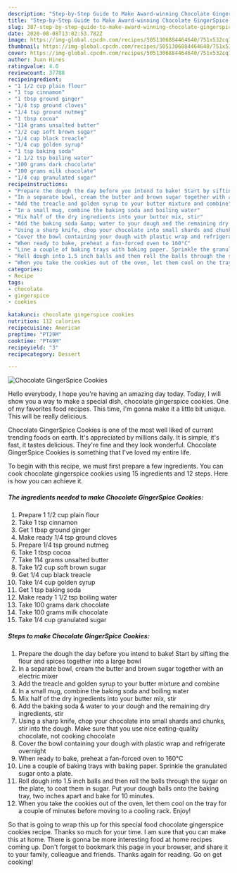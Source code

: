 ```yaml
---
description: "Step-by-Step Guide to Make Award-winning Chocolate GingerSpice Cookies"
title: "Step-by-Step Guide to Make Award-winning Chocolate GingerSpice Cookies"
slug: 387-step-by-step-guide-to-make-award-winning-chocolate-gingerspice-cookies
date: 2020-08-08T13:02:53.782Z
image: https://img-global.cpcdn.com/recipes/5051306884464640/751x532cq70/chocolate-gingerspice-cookies-recipe-main-photo.jpg
thumbnail: https://img-global.cpcdn.com/recipes/5051306884464640/751x532cq70/chocolate-gingerspice-cookies-recipe-main-photo.jpg
cover: https://img-global.cpcdn.com/recipes/5051306884464640/751x532cq70/chocolate-gingerspice-cookies-recipe-main-photo.jpg
author: Juan Hines
ratingvalue: 4.6
reviewcount: 37788
recipeingredient:
- "1 1/2 cup plain flour"
- "1 tsp cinnamon"
- "1 tbsp ground ginger"
- "1/4 tsp ground cloves"
- "1/4 tsp ground nutmeg"
- "1 tbsp cocoa"
- "114 grams unsalted butter"
- "1/2 cup soft brown sugar"
- "1/4 cup black treacle"
- "1/4 cup golden syrup"
- "1 tsp baking soda"
- "1 1/2 tsp boiling water"
- "100 grams dark chocolate"
- "100 grams milk chocolate"
- "1/4 cup granulated sugar"
recipeinstructions:
- "Prepare the dough the day before you intend to bake! Start by sifting the flour and spices together into a large bowl"
- "In a separate bowl, cream the butter and brown sugar together with an electric mixer"
- "Add the treacle and golden syrup to your butter mixture and combine"
- "In a small mug, combine the baking soda and boiling water"
- "Mix half of the dry ingredients into your butter mix, stir"
- "Add the baking soda &amp; water to your dough and the remaining dry ingredients, stir"
- "Using a sharp knife, chop your chocolate into small shards and chunks, stir into the dough. Make sure that you use nice eating-quality chocolate, not cooking chocolate"
- "Cover the bowl containing your dough with plastic wrap and refrigerate overnight"
- "When ready to bake, preheat a fan-forced oven to 160°C"
- "Line a couple of baking trays with baking paper. Sprinkle the granulated sugar onto a plate."
- "Roll dough into 1.5 inch balls and then roll the balls through the sugar on the plate, to coat them in sugar. Put your dough balls onto the baking tray, two inches apart and bake for 10 minutes."
- "When you take the cookies out of the oven, let them cool on the tray for a couple of minutes before moving to a cooling rack. Enjoy!"
categories:
- Recipe
tags:
- chocolate
- gingerspice
- cookies

katakunci: chocolate gingerspice cookies 
nutrition: 112 calories
recipecuisine: American
preptime: "PT29M"
cooktime: "PT49M"
recipeyield: "3"
recipecategory: Dessert

---
```



![Chocolate GingerSpice Cookies](https://img-global.cpcdn.com/recipes/5051306884464640/751x532cq70/chocolate-gingerspice-cookies-recipe-main-photo.jpg)

Hello everybody, I hope you're having an amazing day today. Today, I will show you a way to make a special dish, chocolate gingerspice cookies. One of my favorites food recipes. This time, I'm gonna make it a little bit unique. This will be really delicious.



Chocolate GingerSpice Cookies is one of the most well liked of current trending foods on earth. It's appreciated by millions daily. It is simple, it's fast, it tastes delicious. They're fine and they look wonderful. Chocolate GingerSpice Cookies is something that I've loved my entire life.


To begin with this recipe, we must first prepare a few ingredients. You can cook chocolate gingerspice cookies using 15 ingredients and 12 steps. Here is how you can achieve it.

<!--inarticleads1-->

##### The ingredients needed to make Chocolate GingerSpice Cookies:

1. Prepare 1 1/2 cup plain flour
1. Take 1 tsp cinnamon
1. Get 1 tbsp ground ginger
1. Make ready 1/4 tsp ground cloves
1. Prepare 1/4 tsp ground nutmeg
1. Take 1 tbsp cocoa
1. Take 114 grams unsalted butter
1. Take 1/2 cup soft brown sugar
1. Get 1/4 cup black treacle
1. Take 1/4 cup golden syrup
1. Get 1 tsp baking soda
1. Make ready 1 1/2 tsp boiling water
1. Take 100 grams dark chocolate
1. Take 100 grams milk chocolate
1. Take 1/4 cup granulated sugar




<!--inarticleads2-->

##### Steps to make Chocolate GingerSpice Cookies:

1. Prepare the dough the day before you intend to bake! Start by sifting the flour and spices together into a large bowl
1. In a separate bowl, cream the butter and brown sugar together with an electric mixer
1. Add the treacle and golden syrup to your butter mixture and combine
1. In a small mug, combine the baking soda and boiling water
1. Mix half of the dry ingredients into your butter mix, stir
1. Add the baking soda &amp; water to your dough and the remaining dry ingredients, stir
1. Using a sharp knife, chop your chocolate into small shards and chunks, stir into the dough. Make sure that you use nice eating-quality chocolate, not cooking chocolate
1. Cover the bowl containing your dough with plastic wrap and refrigerate overnight
1. When ready to bake, preheat a fan-forced oven to 160°C
1. Line a couple of baking trays with baking paper. Sprinkle the granulated sugar onto a plate.
1. Roll dough into 1.5 inch balls and then roll the balls through the sugar on the plate, to coat them in sugar. Put your dough balls onto the baking tray, two inches apart and bake for 10 minutes.
1. When you take the cookies out of the oven, let them cool on the tray for a couple of minutes before moving to a cooling rack. Enjoy!




So that is going to wrap this up for this special food chocolate gingerspice cookies recipe. Thanks so much for your time. I am sure that you can make this at home. There is gonna be more interesting food at home recipes coming up. Don't forget to bookmark this page in your browser, and share it to your family, colleague and friends. Thanks again for reading. Go on get cooking!
